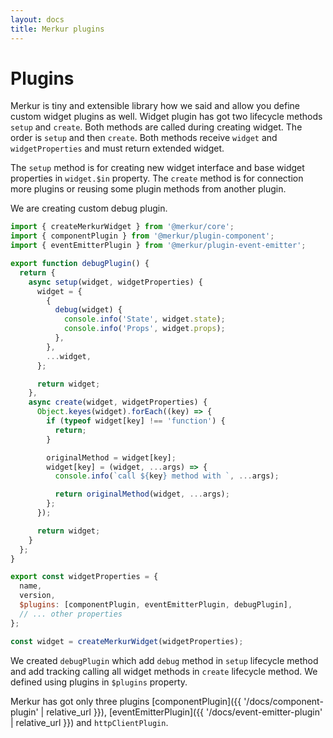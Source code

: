 ```yaml
---
layout: docs
title: Merkur plugins
---
```


# Plugins

Merkur is tiny and extensible library how we said and allow you define custom widget plugins as well. Widget plugin has got two lifecycle methods `setup` and `create`. Both methods are called during creating widget. The order is `setup` and then `create`. Both methods receive `widget` and `widgetProperties` and must return extended widget.

The `setup` method is for creating new widget interface and base widget properties in `widget.$in` property. The `create` method is for connection more plugins or reusing some plugin methods from another plugin. 

We are creating custom debug plugin.

```javascript
import { createMerkurWidget } from '@merkur/core';
import { componentPlugin } from '@merkur/plugin-component';
import { eventEmitterPlugin } from '@merkur/plugin-event-emitter';

export function debugPlugin() {
  return {
    async setup(widget, widgetProperties) {
      widget = {
        {
          debug(widget) {
            console.info('State', widget.state);
            console.info('Props', widget.props);
          },
        },
        ...widget,
      };

      return widget;
    },
    async create(widget, widgetProperties) {
      Object.keyes(widget).forEach((key) => {
        if (typeof widget[key] !== 'function') {
          return;
        }

        originalMethod = widget[key];
        widget[key] = (widget, ...args) => {
          console.info(`call ${key} method with `, ...args);

          return originalMethod(widget, ...args);
        };
      });

      return widget;
    }
  };
}

export const widgetProperties = {
  name,
  version,
  $plugins: [componentPlugin, eventEmitterPlugin, debugPlugin],
  // ... other properties
};

const widget = createMerkurWidget(widgetProperties);
```

We created `debugPlugin` which add `debug` method in `setup` lifecycle method and add tracking calling all widget methods in `create` lifecycle method. We defined using plugins in `$plugins` property.

Merkur has got only three plugins [componentPlugin]({{ '/docs/component-plugin' | relative_url }}),  [eventEmitterPlugin]({{ '/docs/event-emitter-plugin' | relative_url }}) and `httpClientPlugin`.